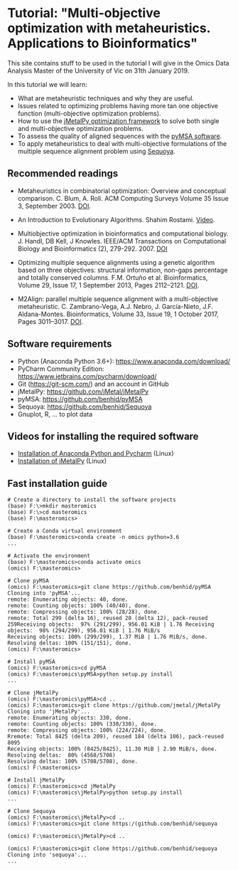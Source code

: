 # Tutorial: "Multi-objective optimization with metaheuristics. Applications to Bioinformatics"

This site contains stuff to be used in the tutorial I will give in the Omics Data Analysis Master of the University of Vic on 31th January 2019.

In this tutorial we will learn:
* What are metaheuristic techniques and why they are useful.
* Issues related to optimizing problems having more tan one objective function (multi-objective optimization problems).
* How to use the [jMetalPy optimization framework](https://github.com/jMetal/jmetalpy) to solve both single and multi-objective optimization problems.
* To assess the quality of aligned sequences with the [pyMSA software](https://github.com/benhid/pyMSA). 
* To apply metaheuristics to deal with multi-objective formulations of the multiple sequence alignment problem using [Sequoya](https://github.com/benhid/Sequoya).

## Recommended readings

* Metaheuristics in combinatorial optimization: Overview and conceptual comparison. C. Blum, A. Roli. ACM Computing Surveys Volume 35 Issue 3, September 2003. [DOI](https://doi.org/10.1145/937503.937505).

* An Introduction to Evolutionary Algorithms. Shahim Rostami. [Video](https://www.youtube.com/watch?v=L--IxUH4fac). 

*  Multiobjective optimization in bioinformatics and computational biology. J. Handl, DB Kell, J Knowles. 
IEEE/ACM Transactions on Computational Biology and Bioinformatics (2), 279-292. 2007. [DOI](https://doi.org/10.1109/TCBB.2007.070203)

* Optimizing multiple sequence alignments using a genetic algorithm based on three objectives: structural information, non-gaps percentage and totally conserved columns. F.M. Ortuño et al. Bioinformatics, Volume 29, Issue 17, 1 September 2013, Pages 2112–2121. [DOI](https://doi.org/10.1093/bioinformatics/btt360).

* M2Align: parallel multiple sequence alignment with a multi-objective metaheuristic. C. Zambrano-Vega, A.J. Nebro, J. García-Nieto, J.F. Aldana-Montes. Bioinformatics, Volume 33, Issue 19, 1 October 2017, Pages 3011–3017. [DOI](https://doi.org/10.1093/bioinformatics/btx338).

## Software requirements
* Python (Anaconda Python 3.6+): https://www.anaconda.com/download/ 
* PyCharm Community Edition:  https://www.jetbrains.com/pycharm/download/
* Git (https://git-scm.com/) and an account in GitHub
* jMetalPy:  https://github.com/jMetal/jMetalPy
* pyMSA: https://github.com/benhid/pyMSA
* Sequoya: https://github.com/benhid/Sequoya
* Gnuplot, R, … to plot data

## Videos for installing the required software
* [Installation of Anaconda Python and Pycharm](https://uma365-my.sharepoint.com/:v:/g/personal/ajnebro_uma_es/EZ8VQ82Q2NJAs6tOYjoOc0sBMoke57pt-wN4TSERQo0TKg?e=6VqHof) (Linux)
* [Installation of jMetalPy](https://uma365-my.sharepoint.com/:v:/g/personal/ajnebro_uma_es/EW-de6Lcyq1Jli9Zrk6og6UB6Er_PKFX0lddOc6812B0Lw?e=52dI6p) (Linux)

## Fast installation guide
```
# Create a directory to install the software projects
(base) F:\>mkdir masteromics
(base) F:\>cd masteromics
(base) F:\masteromics>

# Create a Conda virtual environment
(base) F:\masteromics>conda create -n omics python=3.6
...

# Activate the environment
(base) F:\masteromics>conda activate omics
(omics) F:\masteromics>

# Clone pyMSA
(omics) F:\masteromics>git clone https://github.com/benhid/pyMSA
Cloning into 'pyMSA'...
remote: Enumerating objects: 40, done.
remote: Counting objects: 100% (40/40), done.
remote: Compressing objects: 100% (28/28), done.
remote: Total 299 (delta 16), reused 28 (delta 12), pack-reused 259Receiving objects:  97% (291/299), 956.01 KiB | 1.76 Receiving objects:  98% (294/299), 956.01 KiB | 1.76 MiB/s
Receiving objects: 100% (299/299), 1.37 MiB | 1.76 MiB/s, done.
Resolving deltas: 100% (151/151), done.
(omics) F:\masteromics>

# Install pyMSA
(omics) F:\masteromics>cd pyMSA
(omics) F:\masteromics\pyMSA>python setup.py install
...

# Clone jMetalPy
(omics) F:\masteromics\pyMSA>cd ..
(omics) F:\masteromics>git clone https://github.com/jmetal/jMetalPy
Cloning into 'jMetalPy'...
remote: Enumerating objects: 330, done.
remote: Counting objects: 100% (330/330), done.
remote: Compressing objects: 100% (224/224), done.
Rremote: Total 8425 (delta 209), reused 184 (delta 106), pack-reused 8095
Receiving objects: 100% (8425/8425), 11.30 MiB | 2.90 MiB/s, done.
Resolving deltas:  80% (4568/5708)
Resolving deltas: 100% (5708/5708), done.
(omics) F:\masteromics>

# Install jMetalPy
(omics) F:\masteromics>cd jMetalPy
(omics) F:\masteromics\jMetalPy>python setup.py install
... 

# Clone Sequoya
(omics) F:\masteromics\jMetalPy>cd ..
(omics) F:\masteromics>git clone https:/(github.com/benhid/sequoya

(omics) F:\masteromics\jMetalPy>cd ..

(omics) F:\masteromics>git clone https://github.com/benhid/sequoya
Cloning into 'sequoya'...
...

```


